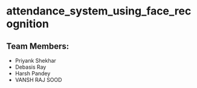 # attendance_system_using_face_recognition

## Team Members:
- Priyank Shekhar
- Debasis Ray
- Harsh Pandey 
- VANSH RAJ SOOD
